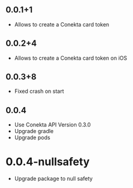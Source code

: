 ## 0.0.1+1

* Allows to create a Conekta card token

## 0.0.2+4

* Allows to create a Conekta card token on iOS

## 0.0.3+8

* Fixed crash on start

## 0.0.4

* Use Conekta API Version 0.3.0
* Upgrade gradle
* Upgrade pods

# 0.0.4-nullsafety

* Upgrade package to null safety
